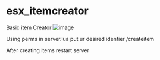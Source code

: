# esx_itemcreator  
Basic item Creator 
![image](https://github.com/hika6969/esx_itemcreator/assets/166883303/c9a65021-88dc-4027-b5a5-90e7af2d58f2)






Using perms in server.lua put ur desired idenfier
/createitem

After creating items restart server
